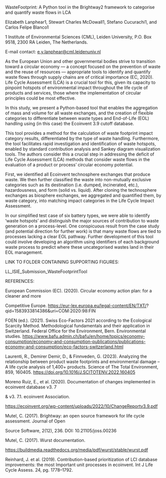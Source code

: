 WasteFootprint: A Python tool in the Brightway2 framework to categorise and quantify waste flows in LCA 

Elizabeth Lanphear1, Stewart Charles McDowall1, Stefano Cucurachi1, and Carlos Felipe Blanco1 

1 Institute of Environmental Sciences (CML), Leiden University, P.O. Box 9518, 2300 RA Leiden, The Netherlands.  

E-mail contact: e.y.lanphear@cml.leidenuniv.nl 

 
As the European Union and other governmental bodies strive to transition toward a circular economy — a concept focused on the prevention of waste and the reuse of resources — appropriate tools to identify and quantify waste flows through supply chains are of critical importance (EC, 2020). Life Cycle Assessment (LCA) is a crucial tool for this, given its capacity to pinpoint hotspots of environmental impact throughout the life cycle of products and services, those where the implementation of circular principles could be most effective. 

In this study, we present a Python-based tool that enables the aggregation of mass and volume for all waste exchanges, and the creation of flexible categories to differentiate between waste types and End-of-Life (EOL) handling using (in this case) the Ecoinvent 3.9 cutoff database.  

This tool provides a method for the calculation of waste footprint impact category results, differentiated by the type of waste handling. Furthermore, the tool facilitates rapid investigation and identification of waste hotspots, enabled by standard contribution analysis and Sankey diagram visualization tools. The authors consider this a crucial step in addressing the deficit of Life Cycle Assessment (LCA) methods that consider waste flows in the evaluation of a product or process’ circular economy potential.  

First, we identified all Ecoinvent technosphere exchanges that produce waste. We then further classified the waste into non-mutually exclusive categories such as its destination (i.e. dumped, incinerated, etc.), hazardousness, and form (solid vs. liquid). After cloning the technosphere exchanges as biosphere exchanges, we aggregated and quantified them, by waste category, into matching impact categories in the Life Cycle Impact Assessment.  

In our simplified test case of six battery types, we were able to identify ‘waste hotspots’ and distinguish the major sources of contribution to waste generation on a process-level. One conspicuous result from the case study (and potential direction for further work) is that many waste flows are tied to processes lacking a clear EOL pathway. Further development of this tool could involve developing an algorithm using identifiers of each background waste process to predict where these uncategorised wastes land in their EOL management. 

 

 

LINK TO FOLDER CONTAINING SUPPORTING FIGURES: 

LL_ISIE_Submission_WasteFootprintTool 

REFERENCES: 

European Commission (EC). (2020). Circular economy action plan: for a cleaner and more 

Competitive Europe. https://eur-lex.europa.eu/legal-content/EN/TXT/?	qid=1583933814386&uri=COM:2020:98:FIN  

 

FOEN (ed.). (2021). Swiss Eco-Factors 2021 according to the Ecological Scarcity Method. Methodological fundamentals and their application in Switzerland. Federal Office for the Environment, Bern. Environmental studies. https://www.bafu.admin.ch/bafu/en/home/topics/economy-consumption/economy-and-consumption-publications/publications-economy-and-consumption/eco-factors-switzerland.html 

Laurenti, R., Demirer Demir, D., & Finnveden, G. (2023). Analyzing the relationship between product waste footprints and environmental damage – A life cycle analysis of 1,400+ products. Science of The Total Environment, 859, 160405. https://doi.org/10.1016/J.SCITOTENV.2022.160405 

Moreno Ruiz, E., et al. (2020). Documentation of changes implemented in ecoinvent database v3. 7 

& v3. 7.1. ecoinvent Association. 

 https://ecoinvent.org/wp-content/uploads/2022/10/ChangeReportv3.9.pdf 

 

Mutel, C. (2017). Brightway: an open source framework for life cycle assessment. Journal of Open 

Source Software, 2(12), 236. DOI: 10.21105/joss.00236 

 

Mutel, C. (2017). Wurst documentation.  

https://buildmedia.readthedocs.org/media/pdf/wurst/stable/wurst.pdf  

 

Reinhard, J. et al. (2019). Contribution-based prioritization of LCI database improvements: the most 	Important unit processes in ecoinvent. Int J Life Cycle Assess. 24, pg. 1778–1792. 

 

 

 